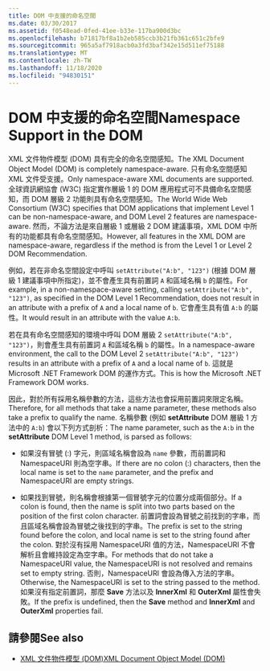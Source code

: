 ```yaml
---
title: DOM 中支援的命名空間
ms.date: 03/30/2017
ms.assetid: f0548ead-0fed-41ee-b33e-117ba900d3bc
ms.openlocfilehash: b71817bf8a1b2eb585ccb3b21fb361c651c2bfe9
ms.sourcegitcommit: 965a5af7918acb0a3fd3baf342e15d511ef75188
ms.translationtype: MT
ms.contentlocale: zh-TW
ms.lasthandoff: 11/18/2020
ms.locfileid: "94830151"
---
```

# <a name="namespace-support-in-the-dom"></a><span data-ttu-id="ec389-102">DOM 中支援的命名空間</span><span class="sxs-lookup"><span data-stu-id="ec389-102">Namespace Support in the DOM</span></span>
<span data-ttu-id="ec389-103">XML 文件物件模型 (DOM) 具有完全的命名空間感知。</span><span class="sxs-lookup"><span data-stu-id="ec389-103">The XML Document Object Model (DOM) is completely namespace-aware.</span></span> <span data-ttu-id="ec389-104">只有命名空間感知 XML 文件受支援。</span><span class="sxs-lookup"><span data-stu-id="ec389-104">Only namespace-aware XML documents are supported.</span></span> <span data-ttu-id="ec389-105">全球資訊網協會 (W3C) 指定實作層級 1 的 DOM 應用程式可不具備命名空間感知，而 DOM 層級 2 功能則具有命名空間感知。</span><span class="sxs-lookup"><span data-stu-id="ec389-105">The World Wide Web Consortium (W3C) specifies that DOM applications that implement Level 1 can be non-namespace-aware, and DOM Level 2 features are namespace-aware.</span></span> <span data-ttu-id="ec389-106">然而，不論方法是來自層級 1 或層級 2 DOM 建議事項，XML DOM 中所有的功能都具有命名空間感知。</span><span class="sxs-lookup"><span data-stu-id="ec389-106">However, all features in the XML DOM are namespace-aware, regardless if the method is from the Level 1 or Level 2 DOM Recommendation.</span></span>  
  
 <span data-ttu-id="ec389-107">例如，若在非命名空間設定中呼叫 `setAttribute("A:b", "123")` (根據 DOM 層級 1 建議事項中所指定)，並不會產生具有前置詞 `A` 和區域名稱 `b` 的屬性。</span><span class="sxs-lookup"><span data-stu-id="ec389-107">For example, in a non-namespace-aware setting, calling `setAttribute("A:b", "123")`, as specified in the DOM Level 1 Recommendation, does not result in an attribute with a prefix of `A` and a local name of `b`.</span></span> <span data-ttu-id="ec389-108">它會產生具有值 `A:b` 的屬性。</span><span class="sxs-lookup"><span data-stu-id="ec389-108">It would result in an attribute with the value `A:b`.</span></span>  
  
 <span data-ttu-id="ec389-109">若在具有命名空間感知的環境中呼叫 DOM 層級 2 `setAttribute("A:b", "123")`，則會產生具有前置詞 `A` 和區域名稱 `b` 的屬性。</span><span class="sxs-lookup"><span data-stu-id="ec389-109">In a namespace-aware environment, the call to the DOM Level 2 `setAttribute("A:b", "123")` results in an attribute with a prefix of `A` and a local name of `b`.</span></span> <span data-ttu-id="ec389-110">這就是 Microsoft .NET Framework DOM 的運作方式。</span><span class="sxs-lookup"><span data-stu-id="ec389-110">This is how the Microsoft .NET Framework DOM works.</span></span>  
  
 <span data-ttu-id="ec389-111">因此，對於所有採用名稱參數的方法，這些方法也會採用前置詞來限定名稱。</span><span class="sxs-lookup"><span data-stu-id="ec389-111">Therefore, for all methods that take a name parameter, these methods also take a prefix to qualify the name.</span></span> <span data-ttu-id="ec389-112">名稱參數 (例如 **setAttribute** DOM 層級 1 方法中的 `A:b`) 會以下列方式剖析：</span><span class="sxs-lookup"><span data-stu-id="ec389-112">The name parameter, such as the `A:b` in the **setAttribute** DOM Level 1 method, is parsed as follows:</span></span>  
  
- <span data-ttu-id="ec389-113">如果沒有冒號 (:) 字元，則區域名稱會設為 `name` 參數，而前置詞和 NamespaceURI 則為空字串。</span><span class="sxs-lookup"><span data-stu-id="ec389-113">If there are no colon (:) characters, then the local name is set to the `name` parameter, and the prefix and NamespaceURI are empty strings.</span></span>  
  
- <span data-ttu-id="ec389-114">如果找到冒號，則名稱會根據第一個冒號字元的位置分成兩個部分。</span><span class="sxs-lookup"><span data-stu-id="ec389-114">If a colon is found, then the name is split into two parts based on the position of the first colon character.</span></span> <span data-ttu-id="ec389-115">前置詞會設為冒號之前找到的字串，而且區域名稱會設為冒號之後找到的字串。</span><span class="sxs-lookup"><span data-stu-id="ec389-115">The prefix is set to the string found before the colon, and local name is set to the string found after the colon.</span></span> <span data-ttu-id="ec389-116">對於沒有採用 NamespaceURI 值的方法，NamespaceURI 不會解析且會維持設定為空字串。</span><span class="sxs-lookup"><span data-stu-id="ec389-116">For methods that do not take a NamespaceURI value, the NamespaceURI is not resolved and remains set to empty string.</span></span> <span data-ttu-id="ec389-117">否則，NamespaceURI 會設為傳入方法的字串。</span><span class="sxs-lookup"><span data-stu-id="ec389-117">Otherwise, the NamespaceURI is set to the string passed to the method.</span></span> <span data-ttu-id="ec389-118">如果沒有指定前置詞，那麼 **Save** 方法以及 **InnerXml** 和 **OuterXml** 屬性會失敗。</span><span class="sxs-lookup"><span data-stu-id="ec389-118">If the prefix is undefined, then the **Save** method and **InnerXml** and **OuterXml** properties fail.</span></span>  
  
## <a name="see-also"></a><span data-ttu-id="ec389-119">請參閱</span><span class="sxs-lookup"><span data-stu-id="ec389-119">See also</span></span>

- [<span data-ttu-id="ec389-120">XML 文件物件模型 (DOM)</span><span class="sxs-lookup"><span data-stu-id="ec389-120">XML Document Object Model (DOM)</span></span>](xml-document-object-model-dom.md)

